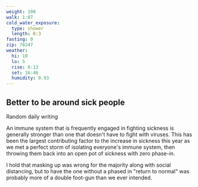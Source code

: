 ```yaml
---
weight: 100
walk: 1:07
cold_water_exposure:
  type: shower
  length: 0:3
fasting: 0
zip: 78247
weather:
  hi: 10
  lo: 5
  rise: 8:13
  set: 16:46
  humidity: 0.93
---
```


## Better to be around sick people
Random daily writing

An immune system that is frequently engaged in fighting sickness is generally stronger than one that doesn't have to fight with viruses. This has been the largest contributing factor to the increase in sickness this year as we met a perfect storm of isolating everyone's immune system, then throwing them back into an open pot of sickness with zero phase-in.

I hold that masking up was wrong for the majority along with social distancing, but to have the one without a phased in "return to normal" was probably more of a double foot-gun than we ever intended.